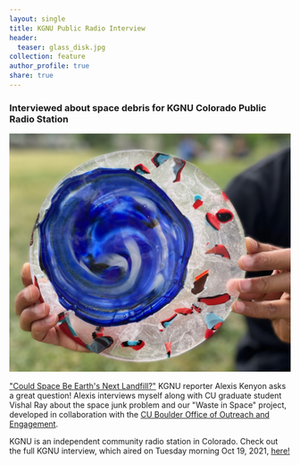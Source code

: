 ```yaml
---
layout: single
title: KGNU Public Radio Interview
header:
  teaser: glass_disk.jpg
collection: feature
author_profile: true
share: true
---
```


### Interviewed about space debris for KGNU Colorado Public Radio Station

![Glass Disk](https://raw.githubusercontent.com/valerie-bernstein/personalwebsite.github.io/master/images/glass_disk.jpg)

["Could Space Be Earth's Next Landfill?"](https://news.kgnu.org/2021/10/could-space-be-earths-next-landfill/) KGNU reporter Alexis Kenyon asks a great question! Alexis interviews myself along with CU graduate student Vishal Ray about the space junk problem and our "Waste in Space" project, developed in collaboration with the [CU Boulder Office of Outreach and Engagement](https://www.colorado.edu/outreach/ooe/art-science-action-partnerships-cohort).

KGNU is an independent community radio station in Colorado. Check out the full KGNU interview, which aired on Tuesday morning Oct 19, 2021, [here!](https://news.kgnu.org/2021/10/could-space-be-earths-next-landfill/)


